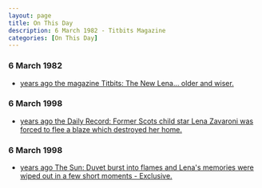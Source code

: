 ```yaml
---
layout: page
title: On This Day
description: 6 March 1982 - Titbits Magazine
categories: [On This Day]
---
```


### 6 March 1982
* [<span id="age1"></span> years ago the magazine Titbits: The New Lena... older and wiser.](/magazines/1982/03/06/titbits.html)

### 6 March 1998
* [<span id="age2"></span> years ago the Daily Record: Former Scots child star Lena Zavaroni was forced to flee a blaze which destroyed her home.](/newspapers/1998/03/06/daily-record.html)

### 6 March 1998
* [<span id="age3"></span> years ago The Sun: Duvet burst into flames and Lena's memories were wiped out in a few short moments - Exclusive.]()

<!-- Script for calculating number of years ago -->
<script>
var dob = '19820306';
var year = Number(dob.substr(0, 4));
var month = Number(dob.substr(4, 2)) - 1;
var day = Number(dob.substr(6, 2));
var today = new Date();
var age1 = today.getFullYear() - year;
if (today.getMonth() < month || (today.getMonth() == month && today.getDate() < day)) {
  age1--;
}
document.getElementById("age1").innerHTML=age1;

var dob = '19980306';
var year = Number(dob.substr(0, 4));
var month = Number(dob.substr(4, 2)) - 1;
var day = Number(dob.substr(6, 2));
var today = new Date();
var age2 = today.getFullYear() - year;
if (today.getMonth() < month || (today.getMonth() == month && today.getDate() < day)) {
  age2--;
}
document.getElementById("age2").innerHTML=age2;

var dob = '19980306';
var year = Number(dob.substr(0, 4));
var month = Number(dob.substr(4, 2)) - 1;
var day = Number(dob.substr(6, 2));
var today = new Date();
var age3 = today.getFullYear() - year;
if (today.getMonth() < month || (today.getMonth() == month && today.getDate() < day)) {
  age3--;
}
document.getElementById("age3").innerHTML=age3;
</script>

